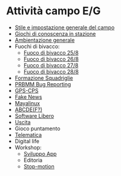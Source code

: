 # Attività campo E/G

* [Stile e impostazione generale del campo](stile.md)
* [Giochi di conoscenza in stazione](attivita/conoscenza)
* [Ambientazione generale](attivita/ambientazione)
* Fuochi di bivacco:
  * [Fuoco di bivacco 25/8](attivita/fuochi/bivacco-25-8.md)
  * [Fuoco di bivacco 26/8](attivita/fuochi/bivacco-26-8.md)
  * [Fuoco di bivacco 27/8](attivita/fuochi/bivacco-27-8.md)
  * [Fuoco di bivacco 28/8](attivita/fuochi/bivacco-28-8.md)
* [Formazione Squadriglie](attivita/formazione-sq)
* [PRBMM Bug Reporting](attivita/prbmm-bug-reporting)
* [GPS-CPS](attivita/gps-cps)
* [Fake News](attivita/fake-news)
* [Mayalinux](attivita/mayalinux)
* [ABCDE(F?)](attivita/abcdef/abcdef.pdf)
* [Software Libero](attivita/software-libero)
* [Uscita](attivita/uscita)
* Gioco puntamento
* [Telematica](attivita/telematica)
* Digital life
* Workshop:
  * [Sviluppo App](attivita/workshop-app)
  * Editoria
  * [Stop-motion](attivita/workshop-stopmotion)
